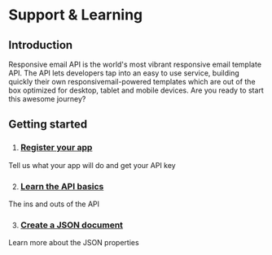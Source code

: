 # Support & Learning

## Introduction

Responsive email API is the world's most vibrant responsive email template API.
The API lets developers tap into an easy to use service, building quickly their
own responsivemail-powered templates which are out of the box optimized for
desktop, tablet and mobile devices. Are you ready to start this awesome journey?


## Getting started

1. ### [Register your app](/app)

Tell us what your app will do and get your API key

2. ### [Learn the API basics](ResponsiveEmail/api/introduction)

The ins and outs of the API

3. ### [Create a JSON document](ResponsiveEmail/json/introduction)

Learn more about the JSON properties
